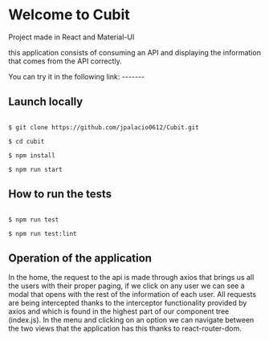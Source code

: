 # Welcome to Cubit

Project made in React and Material-UI

this application consists of consuming an API and displaying the information that comes from the API correctly.

You can try it in the following link: -------

## Launch locally

```shell

$ git clone https://github.com/jpalacio0612/Cubit.git

$ cd cubit

$ npm install

$ npm run start

```

## How to run the tests

```shell

$ npm run test

$ npm run test:lint

```

## Operation of the application

In the home, the request to the api is made through axios that brings us all the users with their proper paging, if we click on any user we can see a modal that opens with the rest of the information of each user. All requests are being intercepted thanks to the interceptor functionality provided by axios and which is found in the highest part of our component tree (index.js).
In the menu and clicking on an option we can navigate between the two views that the application has this thanks to react-router-dom.
